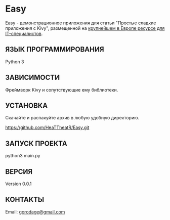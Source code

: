 Easy
============

Easy - демонстрационное приложения для статьи "Простые сладкие приложения с Kivy",
размещенной на [крупнейшем в Европе ресурсе для IT-специалистов](https://habrahabr.ru).

ЯЗЫК ПРОГРАММИРОВАНИЯ
---------------------
Python 3

ЗАВИСИМОСТИ
-----------
Фреймворк Kivy и сопутствующие ему библиотеки.

УСТАНОВКА
---------
Скачайте и распакуйте архив в любую удобную директорию.

https://github.com/HeaTTheatR/Easy.git

ЗАПУСК ПРОЕКТА
--------------
python3 main.py

ВЕРСИЯ
------
Version 0.0.1

КОНТАКТЫ
--------
Email: gorodage@gmail.com